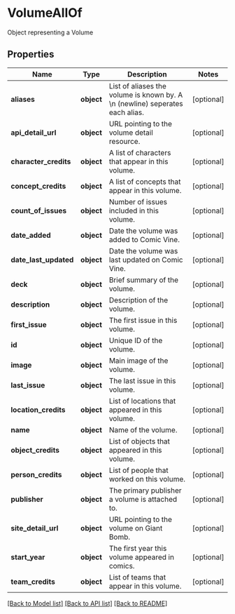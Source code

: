 # VolumeAllOf

Object representing a Volume
## Properties
Name | Type | Description | Notes
------------ | ------------- | ------------- | -------------
**aliases** | **object** | List of aliases the volume is known by. A \\n (newline) seperates each alias. | [optional] 
**api_detail_url** | **object** | URL pointing to the volume detail resource. | [optional] 
**character_credits** | **object** | A list of characters that appear in this volume. | [optional] 
**concept_credits** | **object** | A list of concepts that appear in this volume. | [optional] 
**count_of_issues** | **object** | Number of issues included in this volume. | [optional] 
**date_added** | **object** | Date the volume was added to Comic Vine. | [optional] 
**date_last_updated** | **object** | Date the volume was last updated on Comic Vine. | [optional] 
**deck** | **object** | Brief summary of the volume. | [optional] 
**description** | **object** | Description of the volume. | [optional] 
**first_issue** | **object** | The first issue in this volume. | [optional] 
**id** | **object** | Unique ID of the volume. | [optional] 
**image** | **object** | Main image of the volume. | [optional] 
**last_issue** | **object** | The last issue in this volume. | [optional] 
**location_credits** | **object** | List of locations that appeared in this volume. | [optional] 
**name** | **object** | Name of the volume. | [optional] 
**object_credits** | **object** | List of objects that appeared in this volume. | [optional] 
**person_credits** | **object** | List of people that worked on this volume. | [optional] 
**publisher** | **object** | The primary publisher a volume is attached to. | [optional] 
**site_detail_url** | **object** | URL pointing to the volume on Giant Bomb. | [optional] 
**start_year** | **object** | The first year this volume appeared in comics. | [optional] 
**team_credits** | **object** | List of teams that appear in this volume. | [optional] 

[[Back to Model list]](../README.md#documentation-for-models) [[Back to API list]](../README.md#documentation-for-api-endpoints) [[Back to README]](../README.md)


